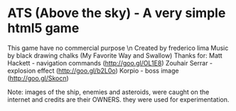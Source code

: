 # ATS (Above the sky) - A very simple html5 game

This game have no commercial purpose \n
Created by frederico lima
Music by black drawing chalks (My Favorite Way and Swallow)
Thanks for:
Matt Hackett - navigation commands (http://goo.gl/OL1E8)
Zouhair Serrar - explosion effect (http://goo.gl/b2L0o)
Korpio - boss image (http://goo.gl/Skocn)

Note: images of the ship, enemies and asteroids, were caught on the internet and credits are their OWNERS. they were used for experimentation.

